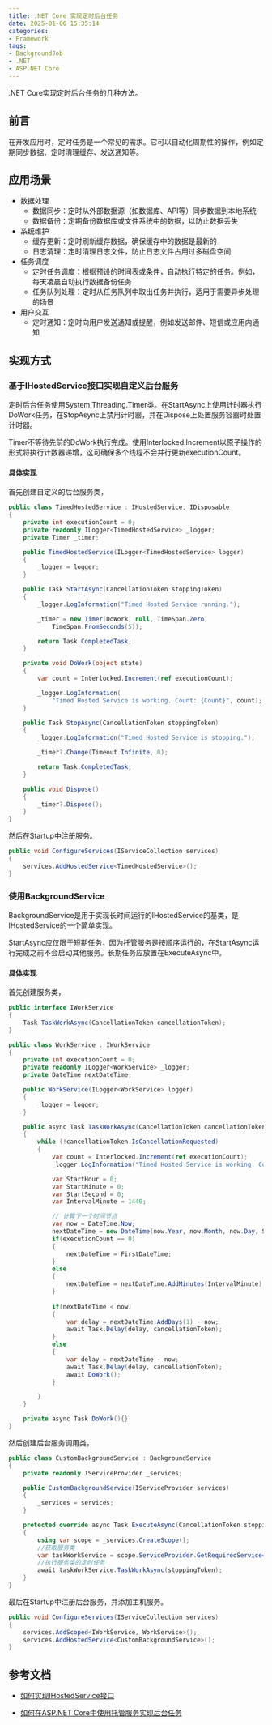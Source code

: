 ```yaml
---
title: .NET Core 实现定时后台任务
date: 2025-01-06 15:35:14
categories:
- Framework
tags:
- BackgroundJob
- .NET
- ASP.NET Core
---
```


.NET Core实现定时后台任务的几种方法。

<!--more-->

## 前言

在开发应用时，定时任务是一个常见的需求。它可以自动化周期性的操作，例如定期同步数据、定时清理缓存、发送通知等。

## 应用场景

- 数据处理
    - 数据同步：定时从外部数据源（如数据库、API等）同步数据到本地系统
    - 数据备份：定期备份数据库或文件系统中的数据，以防止数据丢失
- 系统维护
    - 缓存更新：定时刷新缓存数据，确保缓存中的数据是最新的
    - 日志清理：定时清理日志文件，防止日志文件占用过多磁盘空间
- 任务调度
    - 定时任务调度：根据预设的时间表或条件，自动执行特定的任务。例如，每天凌晨自动执行数据备份任务
    - 任务队列处理：定时从任务队列中取出任务并执行，适用于需要异步处理的场景
- 用户交互
    - 定时通知：定时向用户发送通知或提醒，例如发送邮件、短信或应用内通知

## 实现方式

### 基于IHostedService接口实现自定义后台服务

定时后台任务使用System.Threading.Timer类。在StartAsync上使用计时器执行DoWork任务，在StopAsync上禁用计时器，并在Dispose上处置服务容器时处置计时器。

Timer不等待先前的DoWork执行完成。使用Interlocked.Increment以原子操作的形式将执行计数器递增，这可确保多个线程不会并行更新executionCount。

#### 具体实现

首先创建自定义的后台服务类，

```c#
public class TimedHostedService : IHostedService, IDisposable
{
    private int executionCount = 0;
    private readonly ILogger<TimedHostedService> _logger;
    private Timer _timer;

    public TimedHostedService(ILogger<TimedHostedService> logger)
    {
        _logger = logger;
    }

    public Task StartAsync(CancellationToken stoppingToken)
    {
        _logger.LogInformation("Timed Hosted Service running.");

        _timer = new Timer(DoWork, null, TimeSpan.Zero,
            TimeSpan.FromSeconds(5));

        return Task.CompletedTask;
    }

    private void DoWork(object state)
    {
        var count = Interlocked.Increment(ref executionCount);

        _logger.LogInformation(
            "Timed Hosted Service is working. Count: {Count}", count);
    }

    public Task StopAsync(CancellationToken stoppingToken)
    {
        _logger.LogInformation("Timed Hosted Service is stopping.");

        _timer?.Change(Timeout.Infinite, 0);

        return Task.CompletedTask;
    }

    public void Dispose()
    {
        _timer?.Dispose();
    }
}
```

然后在Startup中注册服务。

```c#
public void ConfigureServices(IServiceCollection services)
{
    services.AddHostedService<TimedHostedService>();
}
```

### 使用BackgroundService

BackgroundService是用于实现长时间运行的IHostedService的基类，是IHostedService的一个简单实现。

StartAsync应仅限于短期任务，因为托管服务是按顺序运行的，在StartAsync运行完成之前不会启动其他服务。长期任务应放置在ExecuteAsync中。

#### 具体实现

首先创建服务类，

```c#
public interface IWorkService
{
    Task TaskWorkAsync(CancellationToken cancellationToken);
}
```

```c#
public class WorkService : IWorkService
{
    private int executionCount = 0;
    private readonly ILogger<WorkService> _logger;
    private DateTime nextDateTime;

    public WorkService(ILogger<WorkService> logger)
    {
        _logger = logger;
    }

    public async Task TaskWorkAsync(CancellationToken cancellationToken)
    {
        while (!cancellationToken.IsCancellationRequested)
        {
            var count = Interlocked.Increment(ref executionCount);
            _logger.LogInformation("Timed Hosted Service is working. Count: {Count}", count);

            var StartHour = 0;
            var StartMinute = 0;
            var StartSecond = 0;
            var IntervalMinute = 1440;

            // 计算下一个时间节点
            var now = DateTime.Now;
            nextDateTime = new DateTime(now.Year, now.Month, now.Day, StartHour, StartMinute, StartSecond).AddMinutes(IntervalMinute);
            if(executionCount == 0)
            {
                nextDateTime = FirstDateTime;
            }
            else
            {
                nextDateTime = nextDateTime.AddMinutes(IntervalMinute);
            }
            
            if(nextDateTime < now)
            {
                var delay = nextDateTime.AddDays(1) - now;
                await Task.Delay(delay, cancellationToken);
            }
            else
            {
                var delay = nextDateTime - now;
                await Task.Delay(delay, cancellationToken);
                await DoWork();
            }

        }
    }

    private async Task DoWork(){}
}
```

然后创建后台服务调用类，

```c#
public class CustomBackgroundService : BackgroundService
{
    private readonly IServiceProvider _services;

    public CustomBackgroundService(IServiceProvider services)
    {
        _services = services;
    }

    protected override async Task ExecuteAsync(CancellationToken stoppingToken)
    {
        using var scope = _services.CreateScope();
        //获取服务类
        var taskWorkService = scope.ServiceProvider.GetRequiredService<IWorkService>();
        //执行服务类的定时任务
        await taskWorkService.TaskWorkAsync(stoppingToken);
    }
}
```

最后在Startup中注册后台服务，并添加主机服务。

```c#
public void ConfigureServices(IServiceCollection services)
{
    services.AddScoped<IWorkService, WorkService>();
    services.AddHostedService<CustomBackgroundService>();
}
```

## 参考文档

- [如何实现IHostedService接口](https://learn.microsoft.com/zh-cn/dotnet/core/extensions/timer-service)

- [如何在ASP.NET Core中使用托管服务实现后台任务](https://learn.microsoft.com/zh-cn/aspnet/core/fundamentals/host/hosted-services?view=aspnetcore-3.1&tabs=visual-studio)